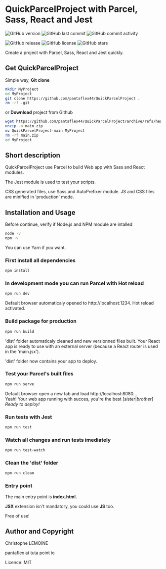 # QuickParcelProject with Parcel, Sass, React and Jest

![GitHub version](https://img.shields.io/github/package-json/v/pantaflex44/QuickParcelProject)
![GitHub last commit](https://img.shields.io/github/last-commit/pantaflex44/QuickParcelProject)
![GitHub commit activity](https://img.shields.io/github/commit-activity/m/pantaflex44/QuickParcelProject)


![GitHub release](https://img.shields.io/github/downloads/pantaflex44/QuickParcelProject/total)
![GitHub license](https://img.shields.io/github/license/pantaflex44/QuickParcelProject)
![GitHub stars](https://img.shields.io/github/stars/pantaflex44/QuickParcelProject)

Create a project with Parcel, Sass, React and Jest quickly.<br />

## Get QuickParcelProject

Simple way, **Git clone**

```bash
mkdir MyProject
cd MyProject
git clone https://github.com/pantaflex44/QuickParcelProject .
rm -rf .git
```
or **Download** project from Github

```bash
wget https://github.com/pantaflex44/QuickParcelProject/archive/refs/heads/main.zip
unzip -o main.zip
mv QuickParcelProject-main MyProject
rm -rf main.zip
cd MyProject
```

## Short description

QuickParcelProject use Parcel to build Web app with Sass and React modules.

The Jest module is used to test your scripts.

CSS generated files, use Sass and AutoPrefixer module. JS and CSS files are minified in 'production' mode.

## Installation and Usage

Before continue, verify if Node.js and NPM module are intalled

```bash
node -v
npm -v
```

You can use Yarn if you want.

### First install all dependencies

```bash
npm install
```

### In development mode you can run Parcel with Hot reload

```bash
npm run dev
```

Default browser automaticaly opened to http://localhost:1234. Hot reload activated.

### Build package for production

```bash
npm run build
```
'dist' folder automaticaly cleaned and new versionned files built. Your React app is ready to use with an external server (because a React router is used in the 'main.jsx').

'dist' folder now contains your app to deploy.

### Test your Parcel's built files

```bash
npm run serve
```

Default browser open a new tab and load http://localhost:8080...<br />
Yeah! Your web app running with succes, you're the best [*sister*|*brother*]<br />
*Ready to deploy!*

### Run tests with Jest

```bash
npm run test
```

### Watch all changes and run tests imediately

```bash
npm run test-watch
```

### Clean the 'dist' folder

```bash
npm run clean
```

### Entry point

The main entry point is **index.html**.

**JSX** extension isn't mandatory, you could use **JS** too.

Free of use!

## Author and Copyright

Christophe LEMOINE

pantaflex at tuta point io

Licence: MIT
